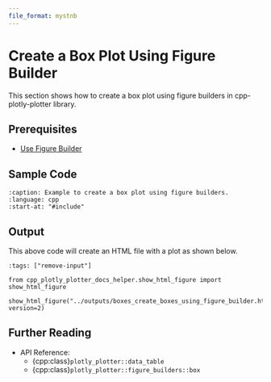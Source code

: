 ```yaml
---
file_format: mystnb
---
```


# Create a Box Plot Using Figure Builder

This section shows how to create a box plot using figure builders in cpp-plotly-plotter library.

## Prerequisites

- [Use Figure Builder](../get_started/use_figure_builder.md)

## Sample Code

```{literalinclude} /../../../examples/boxes/create_boxes_using_figure_builder.cpp
:caption: Example to create a box plot using figure builders.
:language: cpp
:start-at: "#include"
```

## Output

This above code will create an HTML file with a plot as shown below.

```{code-cell}
:tags: ["remove-input"]

from cpp_plotly_plotter_docs_helper.show_html_figure import show_html_figure

show_html_figure("../outputs/boxes_create_boxes_using_figure_builder.html", version=2)
```

## Further Reading

- API Reference:
  - {cpp:class}`plotly_plotter::data_table`
  - {cpp:class}`plotly_plotter::figure_builders::box`
